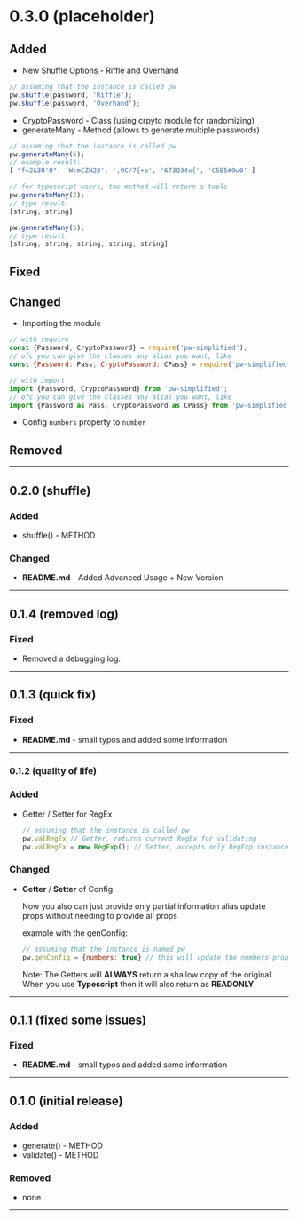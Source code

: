 # 0.3.0 (placeholder)

## Added

* New Shuffle Options - Riffle and Overhand

```javascript
// assuming that the instance is called pw
pw.shuffle(password, 'Riffle');
pw.shuffle(password, 'Overhand');
```

* CryptoPassword - Class (using crpyto module for randomizing)
* generateMany - Method (allows to generate multiple passwords)

```javascript
// assuming that the instance is called pw
pw.generateMany(5);
// example result:
[ "f=2&3R'O", 'W:mCZN28', ',9C/7{+p', '673Q34x{', 'C5B5#9w0' ] 
```

```typescript
// for typescript users, the method will return a tuple
pw.generateMany(2);
// type result:
[string, string]

pw.generateMany(5);
// type result:
[string, string, string, string, string]
```

## Fixed

## Changed

* Importing the module

```javascript
// with require
const {Password, CryptoPassword} = require('pw-simplified');
// ofc you can give the classes any alias you want, like
const {Password: Pass, CryptoPassword: CPass} = require('pw-simplified');

// with import
import {Password, CryptoPassword} from 'pw-simplified';
// ofc you can give the classes any alias you want, like
import {Password as Pass, CryptoPassword as CPass} from 'pw-simplified';
```

* Config `numbers` property to `number`

## Removed

---

## 0.2.0 (shuffle)

### Added

* shuffle() - METHOD

### Changed

* **README.md** - Added Advanced Usage + New Version

---

## 0.1.4 (removed log)

### Fixed

* Removed a debugging log.

---

## 0.1.3 (quick fix)

### Fixed

* **README.md** - small typos and added some information

---

### 0.1.2 (quality of life)

### Added

* Getter / Setter for RegEx
  
  ```javascript
  // assuming that the instance is called pw
  pw.valRegEx // Getter, returns current RegEx for validating
  pw.valRegEx = new RegExp(); // Setter, accepts only RegExp instances
  ```

### Changed

* **Getter** / **Setter** of Config
  
  Now you also can just provide only partial information alias update props without needing to provide all props

  example with the genConfig:

  ```javascript
  // assuming that the instance is named pw
  pw.genConfig = {numbers: true} // this will update the numbers prop and the rest will be unchanged
  ```

  Note: The Getters will **ALWAYS** return a shallow copy of the original. When you use **Typescript** then it will also return as **READONLY**

---

## 0.1.1 (fixed some issues)

### Fixed

* **README.md** - small typos and added some information

---

## 0.1.0 (initial release)

### Added

* generate() - METHOD
* validate() - METHOD

### Removed

* none

---
